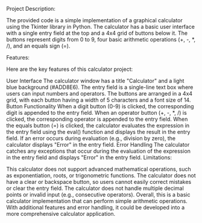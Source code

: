 Project Description:

The provided code is a simple implementation of a graphical calculator using the Tkinter library in Python. The calculator has a basic user interface with a single entry field at the top and a 4x4 grid of buttons below it. The buttons represent digits from 0 to 9, four basic arithmetic operations (+, -, *, /), and an equals sign (=).

Features:

Here are the key features of this calculator project:

User Interface
The calculator window has a title "Calculator" and a light blue background (#ADD8E6).
The entry field is a single-line text box where users can input numbers and operators.
The buttons are arranged in a 4x4 grid, with each button having a width of 5 characters and a font size of 14.
Button Functionality
When a digit button (0-9) is clicked, the corresponding digit is appended to the entry field.
When an operator button (+, -, *, /) is clicked, the corresponding operator is appended to the entry field.
When the equals button (=) is clicked, the calculator evaluates the expression in the entry field using the eval() function and displays the result in the entry field. If an error occurs during evaluation (e.g., division by zero), the calculator displays "Error" in the entry field.
Error Handling
The calculator catches any exceptions that occur during the evaluation of the expression in the entry field and displays "Error" in the entry field.
Limitations:

This calculator does not support advanced mathematical operations, such as exponentiation, roots, or trigonometric functions.
The calculator does not have a clear or backspace button, so users cannot easily correct mistakes or clear the entry field.
The calculator does not handle multiple decimal points or invalid input (e.g., consecutive operators).
Overall, this is a basic calculator implementation that can perform simple arithmetic operations. With additional features and error handling, it could be developed into a more comprehensive calculator application.
